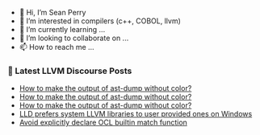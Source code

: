 - 👋 Hi, I’m Sean Perry
- 👀 I’m interested in compilers (c++, COBOL, llvm)
- 🌱 I’m currently learning ...
- 💞️ I’m looking to collaborate on ...
- 📫 How to reach me ...

<!---
s66perry/s66perry is a ✨ special ✨ repository because its `README.md` (this file) appears on your GitHub profile.
You can click the Preview link to take a look at your changes.
--->
### 📕 Latest LLVM Discourse Posts

<!-- DISCOURSE-LLVM:START -->
- [How to make the output of ast-dump without color?](https://discourse.llvm.org/t/how-to-make-the-output-of-ast-dump-without-color/76187#post_3)
- [How to make the output of ast-dump without color?](https://discourse.llvm.org/t/how-to-make-the-output-of-ast-dump-without-color/76187#post_2)
- [How to make the output of ast-dump without color?](https://discourse.llvm.org/t/how-to-make-the-output-of-ast-dump-without-color/76187#post_1)
- [LLD prefers system LLVM libraries to user provided ones on Windows](https://discourse.llvm.org/t/lld-prefers-system-llvm-libraries-to-user-provided-ones-on-windows/76148#post_14)
- [Avoid explicitly declare OCL builtin match function](https://discourse.llvm.org/t/avoid-explicitly-declare-ocl-builtin-match-function/76185#post_1)
<!-- DISCOURSE-LLVM:END -->
